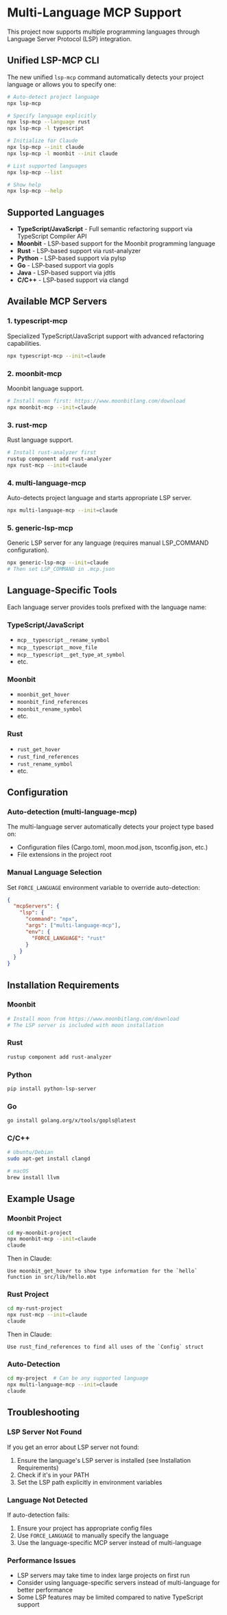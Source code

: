 # Multi-Language MCP Support

This project now supports multiple programming languages through Language Server Protocol (LSP) integration.

## Unified LSP-MCP CLI

The new unified `lsp-mcp` command automatically detects your project language or allows you to specify one:

```bash
# Auto-detect project language
npx lsp-mcp

# Specify language explicitly
npx lsp-mcp --language rust
npx lsp-mcp -l typescript

# Initialize for Claude
npx lsp-mcp --init claude
npx lsp-mcp -l moonbit --init claude

# List supported languages
npx lsp-mcp --list

# Show help
npx lsp-mcp --help
```

## Supported Languages

- **TypeScript/JavaScript** - Full semantic refactoring support via TypeScript Compiler API
- **Moonbit** - LSP-based support for the Moonbit programming language
- **Rust** - LSP-based support via rust-analyzer
- **Python** - LSP-based support via pylsp
- **Go** - LSP-based support via gopls
- **Java** - LSP-based support via jdtls
- **C/C++** - LSP-based support via clangd

## Available MCP Servers

### 1. typescript-mcp
Specialized TypeScript/JavaScript support with advanced refactoring capabilities.

```bash
npx typescript-mcp --init=claude
```

### 2. moonbit-mcp
Moonbit language support.

```bash
# Install moon first: https://www.moonbitlang.com/download
npx moonbit-mcp --init=claude
```

### 3. rust-mcp
Rust language support.

```bash
# Install rust-analyzer first
rustup component add rust-analyzer
npx rust-mcp --init=claude
```

### 4. multi-language-mcp
Auto-detects project language and starts appropriate LSP server.

```bash
npx multi-language-mcp --init=claude
```

### 5. generic-lsp-mcp
Generic LSP server for any language (requires manual LSP_COMMAND configuration).

```bash
npx generic-lsp-mcp --init=claude
# Then set LSP_COMMAND in .mcp.json
```

## Language-Specific Tools

Each language server provides tools prefixed with the language name:

### TypeScript/JavaScript
- `mcp__typescript__rename_symbol`
- `mcp__typescript__move_file`
- `mcp__typescript__get_type_at_symbol`
- etc.

### Moonbit
- `moonbit_get_hover`
- `moonbit_find_references`
- `moonbit_rename_symbol`
- etc.

### Rust
- `rust_get_hover`
- `rust_find_references`
- `rust_rename_symbol`
- etc.

## Configuration

### Auto-detection (multi-language-mcp)
The multi-language server automatically detects your project type based on:
- Configuration files (Cargo.toml, moon.mod.json, tsconfig.json, etc.)
- File extensions in the project root

### Manual Language Selection
Set `FORCE_LANGUAGE` environment variable to override auto-detection:

```json
{
  "mcpServers": {
    "lsp": {
      "command": "npx",
      "args": ["multi-language-mcp"],
      "env": {
        "FORCE_LANGUAGE": "rust"
      }
    }
  }
}
```

## Installation Requirements

### Moonbit
```bash
# Install moon from https://www.moonbitlang.com/download
# The LSP server is included with moon installation
```

### Rust
```bash
rustup component add rust-analyzer
```

### Python
```bash
pip install python-lsp-server
```

### Go
```bash
go install golang.org/x/tools/gopls@latest
```

### C/C++
```bash
# Ubuntu/Debian
sudo apt-get install clangd

# macOS
brew install llvm
```

## Example Usage

### Moonbit Project
```bash
cd my-moonbit-project
npx moonbit-mcp --init=claude
claude
```

Then in Claude:
```
Use moonbit_get_hover to show type information for the `hello` function in src/lib/hello.mbt
```

### Rust Project
```bash
cd my-rust-project
npx rust-mcp --init=claude
claude
```

Then in Claude:
```
Use rust_find_references to find all uses of the `Config` struct
```

### Auto-Detection
```bash
cd my-project  # Can be any supported language
npx multi-language-mcp --init=claude
claude
```

## Troubleshooting

### LSP Server Not Found
If you get an error about LSP server not found:
1. Ensure the language's LSP server is installed (see Installation Requirements)
2. Check if it's in your PATH
3. Set the LSP path explicitly in environment variables

### Language Not Detected
If auto-detection fails:
1. Ensure your project has appropriate config files
2. Use `FORCE_LANGUAGE` to manually specify the language
3. Use the language-specific MCP server instead of multi-language

### Performance Issues
- LSP servers may take time to index large projects on first run
- Consider using language-specific servers instead of multi-language for better performance
- Some LSP features may be limited compared to native TypeScript support